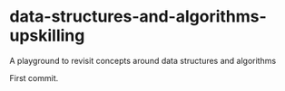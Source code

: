 # data-structures-and-algorithms-upskilling

A playground to revisit concepts around data structures and algorithms

First commit.

